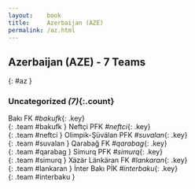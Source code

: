 ```yaml
---
layout:    book
title:     Azerbaijan (AZE)
permalink: /az.html
---
```


## Azerbaijan (AZE) - 7 Teams
{: #az }









### Uncategorized _(7)_{:.count}

Bakı FK   _#bakufk_{: .key} <br>
{: .team #bakufk }
Neftçi PFK   _#neftci_{: .key} <br>
{: .team #neftci }
Olimpik-Şüvälan PFK   _#suvalan_{: .key} <br>
{: .team #suvalan }
Qarabağ FK   _#qarabag_{: .key} <br>
{: .team #qarabag }
Simurq PFK   _#simurq_{: .key} <br>
{: .team #simurq }
Xäzär Länkäran FK   _#lankaran_{: .key} <br>
{: .team #lankaran }
İnter Bakı PİK   _#interbaku_{: .key} <br>
{: .team #interbaku }


 
